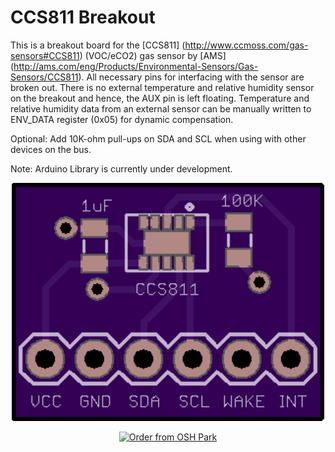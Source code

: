 # CCS811 Breakout
This is a breakout board for the [CCS811] (http://www.ccmoss.com/gas-sensors#CCS811) (VOC/eCO2) gas sensor by [AMS] (http://ams.com/eng/Products/Environmental-Sensors/Gas-Sensors/CCS811). All necessary pins for interfacing with the sensor are broken out. There is no external temperature and relative humidity sensor on the breakout and hence, the AUX pin is left floating. Temperature and relative humidity data from an external sensor can be manually written to ENV_DATA register (0x05) for dynamic compensation.

Optional: Add 10K-ohm pull-ups on SDA and SCL when using with other devices on the bus.

Note: Arduino Library is currently under development.

<p align="center">
  <img src="https://github.com/AKstudios/CCS811-Breakout/blob/master/OSHPark%20render.png" alt="CRT Sensor Board"/>
</p>

<p align="center"><a href="https://oshpark.com/shared_projects/Z87HMosP"><img src="https://oshpark.com/assets/badge-5b7ec47045b78aef6eb9d83b3bac6b1920de805e9a0c227658eac6e19a045b9c.png" alt="Order from OSH Park"></img></a></p>
